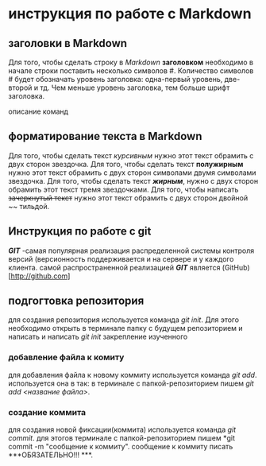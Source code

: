 # инструкция по работе с Markdown

## заголовки в Markdown
Для того, чтобы сделать строку в *Markdown* **заголовком** необходимо в начале строки поставить несколько символов #. Количество символов # будет обозначать уровень заголовка: одна-первый уровень, две- второй и тд. Чем меньше уровень заголовка, тем больше шрифт заголовка.

описание команд
## форматирование текста в Markdown
Для того, чтобы сделать текст *курсивным* нужно этот текст обрамить с двух сторон звездочка. 
Для того, чтобы сделать текст **полужирным** нужно этот текст обрамить с двух сторон символами  двумя символами звездочка. 
Для того, чтобы сделать текст ***жирным***, нужно с двух сторон обрамить этот текст тремя звездочками.
Для того, чтобы написать ~~зачеркнутый текст~~ нужно этот текст обрамить с двух сторон двойной ~~ тильдой.


## Инструкция по работе с git

***GIT*** -самая популярная реализация распределенной системы контроля версий (версионность поддерживается и на сервере и у каждого клиента. самой распространенной реализацией ***GIT*** является (GitHub)[http://github.com]

## подгогтовка репозитория
для создания репозитория используется команда *git init*. Для этого необходимо открыть в терминале папку с будущем репозиторием и написать и написать *git init*
закрепление изученного
### добавление файла к комиту
для добавления файла к новому коммиту используется команда *git add*. используется она в так: в терминале с папкой-репозиторием пишем *git add <название файла>*.


### создание коммита
для создания новой фиксации(коммита) используется команда *git commit*. для этогов терминале с папкой-репозиторием пишем *git commit -m "сообщение к коммиту". сообщение к коммиту писать  ***ОБЯЗАТЕЛЬНО!!! ***.

